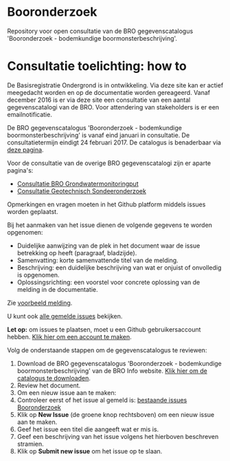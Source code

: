 # Booronderzoek
Repository voor open consultatie van de BRO gegevenscatalogus 'Booronderzoek - bodemkundige boormonsterbeschrijving'.

# Consultatie toelichting: how to
De Basisregistratie Ondergrond is in ontwikkeling. Via deze site kan er actief meegedacht worden en op de documentatie worden gereageerd.  Vanaf december 2016 is er via deze site een consultatie van een aantal gegevenscatalogi van de BRO. Voor attendering van stakeholders is er een emailnotificatie.

De BRO gegevenscatalogus 'Booronderzoek - bodemkundige boormonsterbeschrijving' is vanaf eind januari in consultatie. De consultatietermijn eindigt 24 februari 2017. De catalogus is benaderbaar via [deze pagina][2]. 

Voor de consultatie van de overige BRO gegevenscatalogi zijn er aparte pagina's:
- [Consultatie BRO Grondwatermonitoringput][6]
- [Consultatie Geotechnisch Sondeeronderzoek][5]

Opmerkingen en vragen moeten in het Github platform middels issues worden geplaatst. 

Bij het aanmaken van het issue dienen de volgende gegevens te worden opgenomen:
-	Duidelijke aanwijzing van de plek in het document waar de issue betrekking op heeft (paragraaf, bladzijde).
-	Samenvatting: korte samenvattende titel van de melding.
-	Beschrijving: een duidelijke beschrijving van wat er onjuist of onvolledig is opgenomen.
-	Oplossingsrichting: een voorstel voor concrete oplossing van de melding in de documentatie.

Zie [voorbeeld melding][7].

U kunt ook [alle gemelde issues][1] bekijken. 

**Let op:** om issues te plaatsen, moet u een Github gebruikersaccount hebben. [Klik hier om een account te maken][4]. 

Volg de onderstaande stappen om de gegevenscatalogus te reviewen:

1. Download de BRO gegevenscatalogus 'Booronderzoek - bodemkundige boormonsterbeschrijving' van de BRO Info website. [Klik hier om de catalogus te downloaden][2].
2. Review het document.
3. Om een nieuw issue aan te maken: 
  1. Controleer eerst of het issue al gemeld is: [bestaande issues Booronderzoek][1]
  1. Klik op **New Issue** (de groene knop rechtsboven) om een nieuw issue aan te maken.
  1. Geef het issue een titel die aangeeft wat er mis is.
  1. Geef een beschrijving van het issue volgens het hierboven beschreven stramien.
  1. Klik op **Submit new issue** om het issue op te slaan. 
  
[1]: https://github.com/BROprogramma/booronderzoek/issues
[2]: https://www.broinfo.nl/sites/www.broinfo.nl/files/BROinfo_Catalogus-Booronderzoek-bodemkundige-boormonsterbeschrijving_versie0.8_20170125.pdf
[4]: https://github.com/join
[5]: https://github.com/BROprogramma/geotechnischsondeeronderzoek
[6]: https://github.com/BROprogramma/grondwatermonitoringput
[7]: https://github.com/BROprogramma/booronderzoek/issues/1

